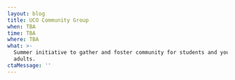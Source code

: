 ```yaml
---
layout: blog
title: UCO Community Group
when: TBA
time: TBA
where: TBA
what: >-
  Summer initiative to gather and foster community for students and young
  adults.
ctaMessage: ''
---
```


